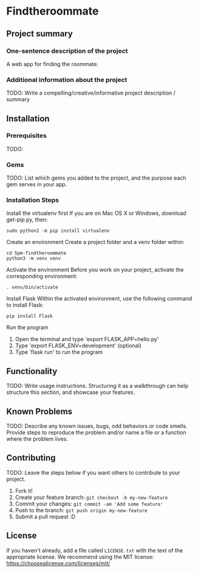 
# Findtheroommate

## Project summary

### One-sentence description of the project

A web app for finding the roommate.

### Additional information about the project

TODO: Write a compelling/creative/informative project description / summary


## Installation

### Prerequisites

TODO:

### Gems

TODO: List which gems you added to the project, and the purpose each gem serves in your app.

### Installation Steps

Install the virtualenv first
If you are on Mac OS X or Windows, download get-pip.py, then:

```sudo python2 Downloads/get-pip.py
sudo python2 -m pip install virtualenv
```

Create an environment
Create a project folder and a venv folder within:

```
cd 5pm-findtheroommate
python3 -m venv venv
```

Activate the environment
Before you work on your project, activate the corresponding environment:

```
. venv/bin/activate
```

Install Flask
Within the activated environment, use the following command to install Flask:

```
pip install Flask
```

Run the program
1. Open the terminal and type 'export FLASK_APP=hello.py'
2. Type 'export FLASK_ENV=development' (optional)
3. Type 'flask run' to run the program


## Functionality

TODO: Write usage instructions. Structuring it as a walkthrough can help structure this section,
and showcase your features.


## Known Problems

TODO: Describe any known issues, bugs, odd behaviors or code smells. 
Provide steps to reproduce the problem and/or name a file or a function where the problem lives.


## Contributing

TODO: Leave the steps below if you want others to contribute to your project.

1. Fork it!
2. Create your feature branch: `git checkout -b my-new-feature`
3. Commit your changes: `git commit -am 'Add some feature'`
4. Push to the branch: `git push origin my-new-feature`
5. Submit a pull request :D

## License

If you haven't already, add a file called `LICENSE.txt` with the text of the appropriate license.
We recommend using the MIT license: <https://choosealicense.com/licenses/mit/>
